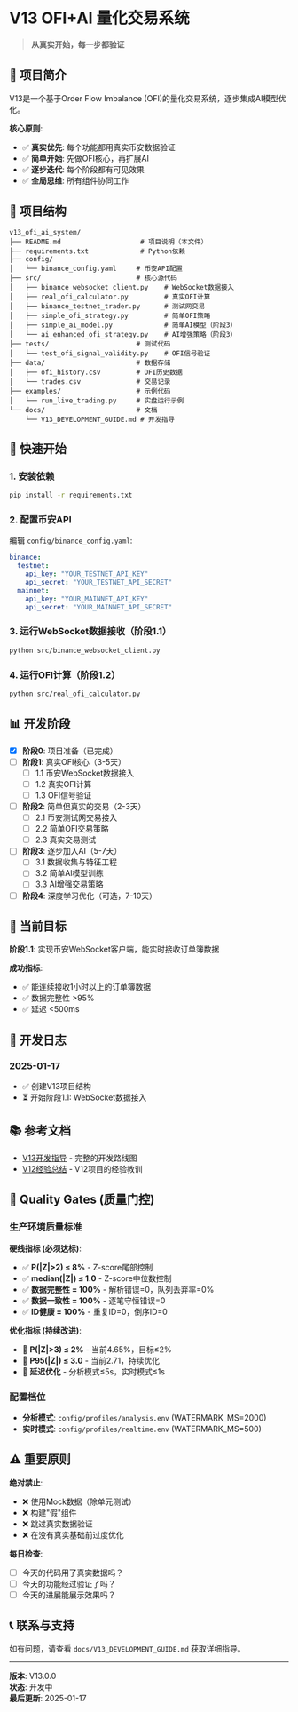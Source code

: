 # V13 OFI+AI 量化交易系统

> **从真实开始，每一步都验证**

## 🎯 项目简介

V13是一个基于Order Flow Imbalance (OFI)的量化交易系统，逐步集成AI模型优化。

**核心原则**:
- ✅ **真实优先**: 每个功能都用真实币安数据验证
- ✅ **简单开始**: 先做OFI核心，再扩展AI
- ✅ **逐步迭代**: 每个阶段都有可见效果
- ✅ **全局思维**: 所有组件协同工作

## 📁 项目结构

```
v13_ofi_ai_system/
├── README.md                    # 项目说明（本文件）
├── requirements.txt             # Python依赖
├── config/
│   └── binance_config.yaml     # 币安API配置
├── src/                        # 核心源代码
│   ├── binance_websocket_client.py    # WebSocket数据接入
│   ├── real_ofi_calculator.py         # 真实OFI计算
│   ├── binance_testnet_trader.py      # 测试网交易
│   ├── simple_ofi_strategy.py         # 简单OFI策略
│   ├── simple_ai_model.py             # 简单AI模型（阶段3）
│   └── ai_enhanced_ofi_strategy.py    # AI增强策略（阶段3）
├── tests/                      # 测试代码
│   └── test_ofi_signal_validity.py    # OFI信号验证
├── data/                       # 数据存储
│   ├── ofi_history.csv         # OFI历史数据
│   └── trades.csv              # 交易记录
├── examples/                   # 示例代码
│   └── run_live_trading.py     # 实盘运行示例
└── docs/                       # 文档
    └── V13_DEVELOPMENT_GUIDE.md # 开发指导

```

## 🚀 快速开始

### 1. 安装依赖

```bash
pip install -r requirements.txt
```

### 2. 配置币安API

编辑 `config/binance_config.yaml`:
```yaml
binance:
  testnet:
    api_key: "YOUR_TESTNET_API_KEY"
    api_secret: "YOUR_TESTNET_API_SECRET"
  mainnet:
    api_key: "YOUR_MAINNET_API_KEY"
    api_secret: "YOUR_MAINNET_API_SECRET"
```

### 3. 运行WebSocket数据接收（阶段1.1）

```bash
python src/binance_websocket_client.py
```

### 4. 运行OFI计算（阶段1.2）

```bash
python src/real_ofi_calculator.py
```

## 📊 开发阶段

- [x] **阶段0**: 项目准备（已完成）
- [ ] **阶段1**: 真实OFI核心（3-5天）
  - [ ] 1.1 币安WebSocket数据接入
  - [ ] 1.2 真实OFI计算
  - [ ] 1.3 OFI信号验证
- [ ] **阶段2**: 简单但真实的交易（2-3天）
  - [ ] 2.1 币安测试网交易接入
  - [ ] 2.2 简单OFI交易策略
  - [ ] 2.3 真实交易测试
- [ ] **阶段3**: 逐步加入AI（5-7天）
  - [ ] 3.1 数据收集与特征工程
  - [ ] 3.2 简单AI模型训练
  - [ ] 3.3 AI增强交易策略
- [ ] **阶段4**: 深度学习优化（可选，7-10天）

## 🎯 当前目标

**阶段1.1**: 实现币安WebSocket客户端，能实时接收订单簿数据

**成功指标**:
- ✅ 能连续接收1小时以上的订单簿数据
- ✅ 数据完整性 >95%
- ✅ 延迟 <500ms

## 📝 开发日志

### 2025-01-17
- ✅ 创建V13项目结构
- ⏳ 开始阶段1.1: WebSocket数据接入

## 📚 参考文档

- [V13开发指导](docs/V13_DEVELOPMENT_GUIDE.md) - 完整的开发路线图
- [V12经验总结](../🌟V12_TECHNICAL_FRAMEWORK_DEVELOPMENT_PLAN.md) - V12项目的经验教训

## 🎯 Quality Gates (质量门控)

### 生产环境质量标准

**硬线指标 (必须达标)**:
- ✅ **P(|Z|>2) ≤ 8%** - Z-score尾部控制
- ✅ **median(|Z|) ≤ 1.0** - Z-score中位数控制
- ✅ **数据完整性 = 100%** - 解析错误=0，队列丢弃率=0%
- ✅ **数据一致性 = 100%** - 逐笔守恒错误=0
- ✅ **ID健康 = 100%** - 重复ID=0，倒序ID=0

**优化指标 (持续改进)**:
- 🎯 **P(|Z|>3) ≤ 2%** - 当前4.65%，目标≤2%
- 🎯 **P95(|Z|) ≤ 3.0** - 当前2.71，持续优化
- 🎯 **延迟优化** - 分析模式≤5s，实时模式≤1s

### 配置档位

- **分析模式**: `config/profiles/analysis.env` (WATERMARK_MS=2000)
- **实时模式**: `config/profiles/realtime.env` (WATERMARK_MS=500)

## ⚠️ 重要原则

**绝对禁止**:
- ❌ 使用Mock数据（除单元测试）
- ❌ 构建"假"组件
- ❌ 跳过真实数据验证
- ❌ 在没有真实基础前过度优化

**每日检查**:
- [ ] 今天的代码用了真实数据吗？
- [ ] 今天的功能经过验证了吗？
- [ ] 今天的进展能展示效果吗？

## 📞 联系与支持

如有问题，请查看 `docs/V13_DEVELOPMENT_GUIDE.md` 获取详细指导。

---

**版本**: V13.0.0  
**状态**: 开发中  
**最后更新**: 2025-01-17

